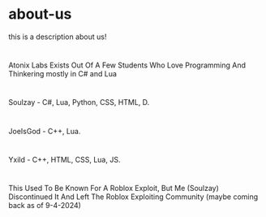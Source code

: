 # about-us
this is a description about us!
# 
Atonix Labs Exists Out Of A Few Students Who Love Programming And Thinkering mostly in C# and Lua
# 
Soulzay - C#, Lua, Python, CSS, HTML, D.
# 
JoeIsGod - C++, Lua.
# 
Yxild - C++, HTML, CSS, Lua, JS.
#
This Used To Be Known For A Roblox Exploit, But Me (Soulzay) Discontinued It And Left The Roblox Exploiting Community (maybe coming back as of 9-4-2024)

